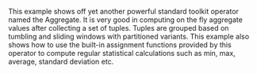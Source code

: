 This example shows off yet another powerful standard toolkit operator named the Aggregate. It is very good in computing on the fly aggregate values after collecting a set of tuples. Tuples are grouped based on tumbling and sliding windows with partitioned variants. This example also shows how to use the built-in assignment functions provided by this operator to compute regular statistical calculations such as min, max, average, standard deviation etc.

